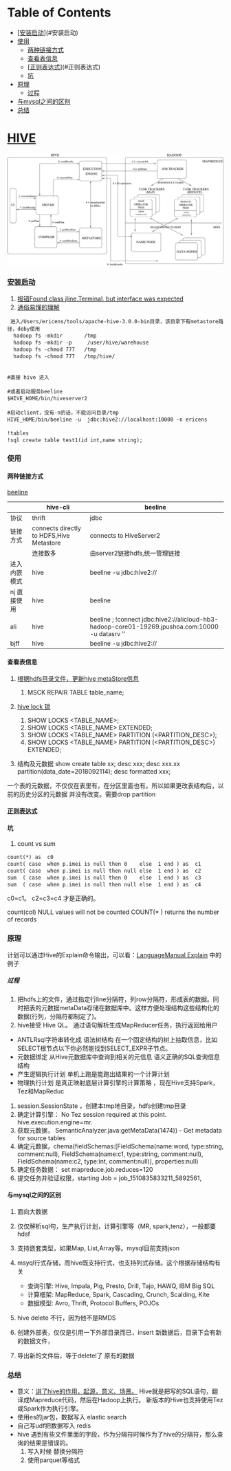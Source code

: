 [TOC]:#
# Table of Contents
- [[安装启动](https://cwiki.apache.org/confluence/display/Hive/GettingStarted)](#安装启动)
- [使用](#使用)
    - [两种链接方式](#两种链接方式)
    - [查看表信息](#查看表信息)
    - [[正则表达式](https://blog.csdn.net/hqr20627/article/details/78038649)](#正则表达式)
    - [坑](#坑)
- [原理](#原理)
    - [过程](#过程)
- [与mysql之间的区别](#与mysql之间的区别)
- [总结](#总结)


# [HIVE](https://cwiki.apache.org/confluence/display/HIVE)

![](.big-hive_images/3812d76d.png)




### [安装启动](https://cwiki.apache.org/confluence/display/Hive/GettingStarted)

1. [报错Found class jline.Terminal, but interface was expected](https://my.oschina.net/xiangtao/blog/611755)
2. [通俗易懂的理解](https://www.tutorialspoint.com/hive/hive_introduction.htm)

```shell
 进入/Users/ericens/tools/apache-hive-3.0.0-bin目录，该目录下有metastore路径，deby使用
  hadoop fs -mkdir       /tmp
  hadoop fs -mkdir -p     /user/hive/warehouse
  hadoop fs -chmod 777   /tmp
  hadoop fs -chmod 777   /tmp/hive/


#直接 hive 进入

#或者启动服务beeline
$HIVE_HOME/bin/hiveserver2

#启动client，没有-n的话，不能访问目录/tmp
HIVE_HOME/bin/beeline -u  jdbc:hive2://localhost:10000 -n ericens

!tables
!sql create table test1(id int,name string);

```


### 使用





#### 两种链接方式
[beeline](https://cwiki.apache.org/confluence/display/Hive/HiveServer2+Clients#HiveServer2Clients-Beeline%E2%80%93CommandLineShell)

|    | hive-cli |  beeline|
| --- | --- | --- |
| 协议 |thrift  | jdbc |
| 链接方式      | connects directly to HDFS,Hive Metastore| connects to HiveServer2 |
| | 连接数多 | 由server2链接hdfs,统一管理链接 |
| 进入内嵌模式 | hive  | beeline -u jdbc:hive2:// |
| nj 直接使用 | hive  | beeline |
| ali | hive  | beeline ; !connect jdbc:hive2://alicloud-hb3-hadoop-core01-19269.jpushoa.com:10000 -u datasrv '' |
| bjff| hive  | beeline -u jdbc:hive2:// |



#### 查看表信息

1. [根据hdfs目录文件，更新hive metaStore信息](https://blog.csdn.net/liuxiangke0210/article/details/78980087)
    1. MSCK REPAIR TABLE table_name;

2. [hive lock 锁](https://my.oschina.net/leejun2005/blog/917550)
    1. SHOW LOCKS <TABLE_NAME>;
    2. SHOW LOCKS <TABLE_NAME> EXTENDED;
    3. SHOW LOCKS <TABLE_NAME> PARTITION (<PARTITION_DESC>);
    4. SHOW LOCKS <TABLE_NAME> PARTITION (<PARTITION_DESC>) EXTENDED;

3. 结构及元数据
show create table xx;
desc xxx;
desc xxx.xx partition(data_date=2018092114);
desc formatted xxx;

一个表的元数据，不仅仅在表里有，在分区里面也有。所以如果更改表结构后，以前的历史分区的元数据 并没有改变。需要drop partition
#### [正则表达式](https://blog.csdn.net/hqr20627/article/details/78038649)


#### 坑
1. count vs sum
```
count(*) as  c0
count( case  when p.imei is null then 0    else  1 end ) as  c1
count( case  when p.imei is null then null else  1 end ) as  c2
sum  ( case  when p.imei is null then 0    else  1 end ) as  c3
sum  ( case  when p.imei is null then null else  1 end ) as  c4
```
c0=c1。
c2=c3=c4 才是正确的。

count(col) NULL values will not be counted
COUNT(* ) returns the number of records

### 原理


计划可以通过Hive的Explain命令输出，可以看：[LanguageManual Explain](https://link.zhihu.com/?target=https%3A//cwiki.apache.org/confluence/display/Hive/LanguageManual%2BExplain%23LanguageManualExplain-User-levelExplainOutput) 中的例子

##### 过程

1. 把hdfs上的文件，通过指定行line分隔符，列row分隔符，形成表的数据。同时把表的元数据metaData存储在数据库中。这样方便处理结构这些结构化的数据(行列，分隔符都制定了)。
2. hive接受 Hive QL。 通过语句解析生成MapReducer任务，执行返回给用户


- ANTLRsql字符串转化成 语法树结构
    在一个固定结构的树上抽取信息，比如SELECT根节点以下你必然能找到SELECT_EXPR子节点。
- 元数据绑定
    从Hive元数据库中查询到相关的元信息
    语义正确的SQL查询信息结构
- 产生逻辑执行计划
    单机上跑是能跑出结果的一个计算计划
- 物理执行计划
    是真正映射底层计算引擎的计算策略    ，现在Hive支持Spark，Tez和MapReduc


1. session.SessionState  ，创建本tmp地目录，hdfs创建tmp目录
2. 确定计算引擎： No Tez session required at this point. hive.execution.engine=mr.
3. 获取元数据， SemanticAnalyzer.java:getMetaData(1474)) - Get metadata for source tables
4. 确定元数据，chema(fieldSchemas:[FieldSchema(name:word, type:string, comment:null), FieldSchema(name:c1, type:string, comment:null), FieldSchema(name:c2, type:int, comment:null)], properties:null)
5. 确定任务数据： set mapreduce.job.reduces=120
6. 提交任务并验证权限，starting Job = job_1510835833211_5892561,


#### 与mysql之间的区别

1. 面向大数据
2. 仅仅解析sql句，生产执行计划，计算引擎等（MR, spark,tenz），一般都要hdsf
3. 支持嵌套类型，如果Map, List,Array等。mysql目前支持json
4. msyql行式存储，而hive既支持行式，也支持列式存储。这个根据存储结构有关

   - 查询引擎: Hive, Impala, Pig, Presto, Drill, Tajo, HAWQ, IBM Big SQL
   - 计算框架: MapReduce, Spark, Cascading, Crunch, Scalding, Kite
   - 数据模型: Avro, Thrift, Protocol Buffers, POJOs


1. hive delete 不行，因为他不是RMDS
2. 创建外部表，仅仅是引用一下外部目录而已，insert 新数据后，目录下会有新的数据文件，
3. 导出新的文件后，等于deletel了 原有的数据


### 总结
- 意义：[讲了hive的作用，起源，意义、场景。](https://www.zhihu.com/question/49969423?sort=created)
Hive就是把写的SQL语句，翻译成Mapreduce代码，然后在Hadoop上执行。
新版本的Hive也支持使用Tez或Spark作为执行引擎。
- 使用es的jar包，数据写入 elastic search
- 自己写udf把数据写入 redis
- hive 遇到有些文件里面的字段，作为分隔符时候作为了hive的分隔符，那么查询的结果是错误的。
    1. 写入时候 替换分隔符
    2. 使用parquet等格式
